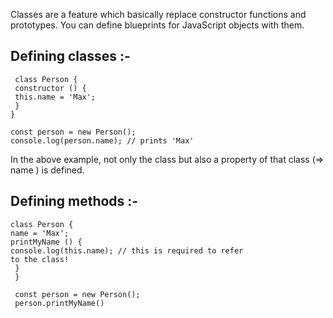 Classes are a feature which basically replace constructor functions and prototypes. You can define blueprints for JavaScript objects with them. 

## Defining classes :-

```
 class Person {
 constructor () {
 this.name = 'Max';
 }
}

const person = new Person();
console.log(person.name); // prints 'Max'  
```

In the above example, not only the class but also a property of that class (=> name ) is defined. 

## Defining methods :-

```
class Person {
name = 'Max';
printMyName () {
console.log(this.name); // this is required to refer 
to the class!
 }
 }

 const person = new Person();
 person.printMyName()
```
